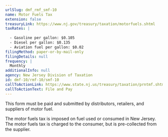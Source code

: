 ```yaml
---
urlSlug: dmf_rmf_smf-10
name: Motor Fuels Tax
extension: false
treasuryLink: https://www.nj.gov/treasury/taxation/motorfuels.shtml
taxRates: |
  
  - Gasoline per gallon: $0.105
  - Diesel per gallon: $0.135
  - Aviation fuel per gallon: $0.02
filingMethod: paper-or-by-mail-only
filingDetails: null
frequency: |
  Monthly
additionalInfo: null
agency: New Jersey Division of Taxation
id: dmf-10/rmf-10/smf-10
callToActionLink: https://www.state.nj.us/treasury/taxation/prntmf.shtml
callToActionText: File and Pay
---
```


This form must be paid and submitted by distributors, retailers, and suppliers of motor fuel.

The motor fuels tax is imposed on fuel used or consumed in New Jersey. The motor fuels tax is charged to the consumer, but is pre-collected from the supplier.
